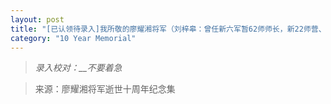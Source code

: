 ```yaml
---
layout: post
title: "[已认领待录入]我所敬的廖耀湘将军（刘梓皋：曾任新六军暂62师师长，新22师营、团长，教导总队排长）"
category: "10 Year Memorial"
---
```


> *录入校对：__不要着急*

> 来源：廖耀湘将军逝世十周年纪念集